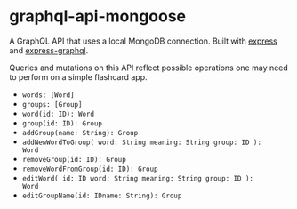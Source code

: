 # graphql-api-mongoose

A GraphQL API that uses a local MongoDB connection. 
Built with [express](https://github.com/expressjs/express) and [express-graphql](https://github.com/graphql/express-graphql).

Queries and mutations on this API reflect possible operations one may need to perform on a simple flashcard app.

* <code>words: [Word]</code>
* <code>groups: [Group]</code>
* <code>word(id: ID): Word</code>
* <code>group(id: ID): Group</code>
* <code>addGroup(name: String): Group</code>
* <code>addNewWordToGroup(
word: String
meaning: String
group: ID
): Word</code>
* <code>removeGroup(id: ID): Group</code>
* <code>removeWordFromGroup(id: ID): Group</code>
* <code>editWord(
id: ID
word: String
meaning: String
group: ID
): Word</code>
* <code>editGroupName(id: IDname: String): Group</code>
